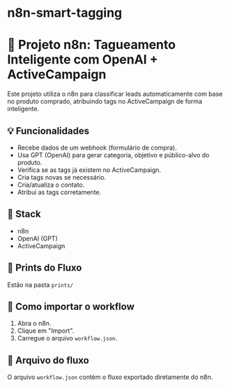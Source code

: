 # n8n-smart-tagging

# 🧠 Projeto n8n: Tagueamento Inteligente com OpenAI + ActiveCampaign

Este projeto utiliza o n8n para classificar leads automaticamente com base no produto comprado, atribuindo tags no ActiveCampaign de forma inteligente.

## 💡 Funcionalidades

- Recebe dados de um webhook (formulário de compra).
- Usa GPT (OpenAI) para gerar categoria, objetivo e público-alvo do produto.
- Verifica se as tags já existem no ActiveCampaign.
- Cria tags novas se necessário.
- Cria/atualiza o contato.
- Atribui as tags corretamente.

## 🔗 Stack
- n8n
- OpenAI (GPT)
- ActiveCampaign

## 📸 Prints do Fluxo
Estão na pasta `prints/`

## 🚀 Como importar o workflow

1. Abra o n8n.
2. Clique em "Import".
3. Carregue o arquivo `workflow.json`.

## 📂 Arquivo do fluxo

O arquivo `workflow.json` contém o fluxo exportado diretamente do n8n.
